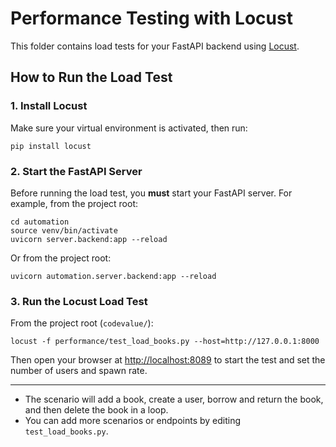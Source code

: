 # Performance Testing with Locust

This folder contains load tests for your FastAPI backend using [Locust](https://locust.io/).

## How to Run the Load Test

### 1. Install Locust

Make sure your virtual environment is activated, then run:

```
pip install locust
```

### 2. Start the FastAPI Server

Before running the load test, you **must** start your FastAPI server. For example, from the project root:

```
cd automation
source venv/bin/activate
uvicorn server.backend:app --reload
```

Or from the project root:

```
uvicorn automation.server.backend:app --reload
```

### 3. Run the Locust Load Test

From the project root (`codevalue/`):

```
locust -f performance/test_load_books.py --host=http://127.0.0.1:8000
```

Then open your browser at [http://localhost:8089](http://localhost:8089) to start the test and set the number of users and spawn rate.

---

- The scenario will add a book, create a user, borrow and return the book, and then delete the book in a loop.
- You can add more scenarios or endpoints by editing `test_load_books.py`. 